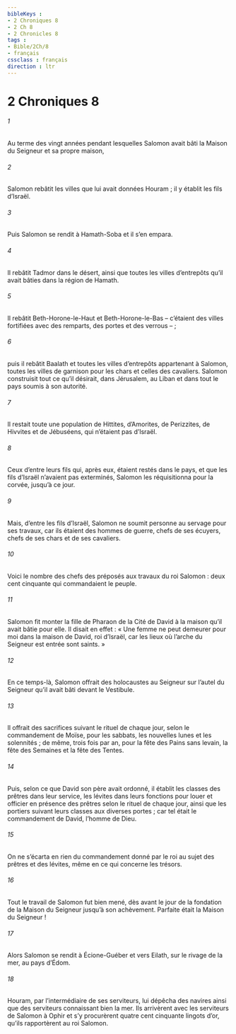 ```yaml
---
bibleKeys : 
- 2 Chroniques 8
- 2 Ch 8
- 2 Chronicles 8
tags : 
- Bible/2Ch/8
- français
cssclass : français
direction : ltr
---
```


# 2 Chroniques 8

###### 1
Au terme des vingt années pendant lesquelles Salomon avait bâti la Maison du Seigneur et sa propre maison,
###### 2
Salomon rebâtit les villes que lui avait données Houram ; il y établit les fils d’Israël.
###### 3
Puis Salomon se rendit à Hamath-Soba et il s’en empara.
###### 4
Il rebâtit Tadmor dans le désert, ainsi que toutes les villes d’entrepôts qu’il avait bâties dans la région de Hamath.
###### 5
Il rebâtit Beth-Horone-le-Haut et Beth-Horone-le-Bas – c’étaient des villes fortifiées avec des remparts, des portes et des verrous – ;
###### 6
puis il rebâtit Baalath et toutes les villes d’entrepôts appartenant à Salomon, toutes les villes de garnison pour les chars et celles des cavaliers. Salomon construisit tout ce qu’il désirait, dans Jérusalem, au Liban et dans tout le pays soumis à son autorité.
###### 7
Il restait toute une population de Hittites, d’Amorites, de Perizzites, de Hivvites et de Jébuséens, qui n’étaient pas d’Israël.
###### 8
Ceux d’entre leurs fils qui, après eux, étaient restés dans le pays, et que les fils d’Israël n’avaient pas exterminés, Salomon les réquisitionna pour la corvée, jusqu’à ce jour.
###### 9
Mais, d’entre les fils d’Israël, Salomon ne soumit personne au servage pour ses travaux, car ils étaient des hommes de guerre, chefs de ses écuyers, chefs de ses chars et de ses cavaliers.
###### 10
Voici le nombre des chefs des préposés aux travaux du roi Salomon : deux cent cinquante qui commandaient le peuple.
###### 11
Salomon fit monter la fille de Pharaon de la Cité de David à la maison qu’il avait bâtie pour elle. Il disait en effet : « Une femme ne peut demeurer pour moi dans la maison de David, roi d’Israël, car les lieux où l’arche du Seigneur est entrée sont saints. »
###### 12
En ce temps-là, Salomon offrait des holocaustes au Seigneur sur l’autel du Seigneur qu’il avait bâti devant le Vestibule.
###### 13
Il offrait des sacrifices suivant le rituel de chaque jour, selon le commandement de Moïse, pour les sabbats, les nouvelles lunes et les solennités ; de même, trois fois par an, pour la fête des Pains sans levain, la fête des Semaines et la fête des Tentes.
###### 14
Puis, selon ce que David son père avait ordonné, il établit les classes des prêtres dans leur service, les lévites dans leurs fonctions pour louer et officier en présence des prêtres selon le rituel de chaque jour, ainsi que les portiers suivant leurs classes aux diverses portes ; car tel était le commandement de David, l’homme de Dieu.
###### 15
On ne s’écarta en rien du commandement donné par le roi au sujet des prêtres et des lévites, même en ce qui concerne les trésors.
###### 16
Tout le travail de Salomon fut bien mené, dès avant le jour de la fondation de la Maison du Seigneur jusqu’à son achèvement. Parfaite était la Maison du Seigneur !
###### 17
Alors Salomon se rendit à Écione-Guéber et vers Eilath, sur le rivage de la mer, au pays d’Édom.
###### 18
Houram, par l’intermédiaire de ses serviteurs, lui dépêcha des navires ainsi que des serviteurs connaissant bien la mer. Ils arrivèrent avec les serviteurs de Salomon à Ophir et s’y procurèrent quatre cent cinquante lingots d’or, qu’ils rapportèrent au roi Salomon.
